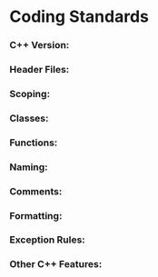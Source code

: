 # Coding Standards

### C++ Version:

### Header Files:

### Scoping:

### Classes:

### Functions:

### Naming:

### Comments:

### Formatting:

### Exception Rules:

### Other C++ Features:

